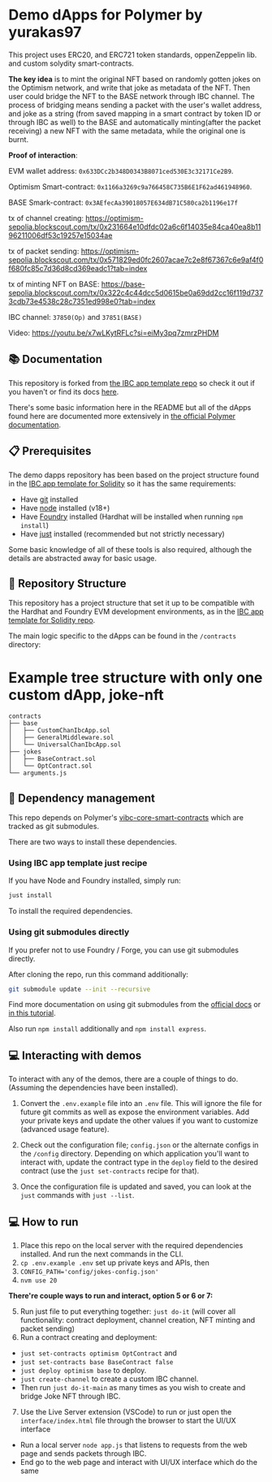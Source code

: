 # Demo dApps for Polymer by yurakas97

This project uses ERC20, and ERC721 token standards, oppenZeppelin lib. and custom solydity smart-contracts.

**The key idea** is to mint the original NFT based on randomly gotten jokes on the Optimism network, and write that joke as metadata of the NFT. Then user could bridge the NFT to the BASE network through IBC channel. The process of bridging means sending a packet with the user's wallet address, and joke as a string (from saved mapping in a smart contract by token ID or through IBC as well) to the BASE and automatically minting(after the packet receiving) a new NFT with the same metadata, while the original one is burnt.


**Proof of interaction**:

EVM wallet address: ```0x633DCc2b348D0343B8071ced530E3c32171Ce2B9```. 

Optimism Smart-contract: ```0x1166a3269c9a766458C735B6E1F62ad461948960```.

BASE Smark-contract: ```0x3AEfecAa39018057E634dB71C580ca2b1196e17f```

tx of channel creating: https://optimism-sepolia.blockscout.com/tx/0x231664e10dfdc02a6c6f14035e84ca40ea8b1196211006df53c19257e15034ae

tx of packet sending: https://optimism-sepolia.blockscout.com/tx/0x571829ed0fc2607acae7c2e8f67367c6e9af4f0f680fc85c7d36d8cd369eadc1?tab=index

tx of minting NFT on BASE: https://base-sepolia.blockscout.com/tx/0x322c4c44dcc5d0615be0a69dd2cc16f119d7373cdb73e4538c28c7351ed998e0?tab=index

IBC channel: ```37850(Op)``` and ```37851(BASE)```

Video: https://youtu.be/x7wLKytRFLc?si=eiMy3pq7zmrzPHDM

## 📚 Documentation

This repository is forked from [the IBC app template repo](https://open-ibc/ibc-app-solidity-template) so check it out if you haven't or find its docs [here](ibc-app-template.md).

There's some basic information here in the README but all of the dApps found here are documented more extensively in [the official Polymer documentation](https://docs.polymerlabs.org/docs/quickstart/start).

## 📋 Prerequisites

The demo dapps repository has been based on the project structure found in the [IBC app template for Solidity](https://github.com/open-ibc/ibc-app-solidity-template) so it has the same requirements:

- Have [git](https://git-scm.com/downloads) installed
- Have [node](https://nodejs.org) installed (v18+)
- Have [Foundry](https://book.getfoundry.sh/getting-started/installation) installed (Hardhat will be installed when running `npm install`)
- Have [just](https://just.systems/man/en/chapter_1.html) installed (recommended but not strictly necessary)

Some basic knowledge of all of these tools is also required, although the details are abstracted away for basic usage.

## 🧱 Repository Structure

This repository has a project structure that set it up to be compatible with the Hardhat and Foundry EVM development environments, as in the [IBC app template for Solidity repo](https://github.com/open-ibc/ibc-app-solidity-template). 

The main logic specific to the dApps can be found in the `/contracts` directory:

# Example tree structure with only one custom dApp, joke-nft
```
contracts
├── base
│   ├── CustomChanIbcApp.sol
│   ├── GeneralMiddleware.sol
│   └── UniversalChanIbcApp.sol
├── jokes
│   ├── BaseContract.sol
│   └── OptContract.sol
└── arguments.js
``` 

## 🦮 Dependency management

This repo depends on Polymer's [vibc-core-smart-contracts](https://github.com/open-ibc/vibc-core-smart-contracts) which are tracked as git submodules. 

There are two ways to install these dependencies.

### Using IBC app template just recipe

If you have Node and Foundry installed, simply run:
```bash
just install
```

To install the required dependencies.

### Using git submodules directly

If you prefer not to use Foundry / Forge, you can use git submodules directly.

After cloning the repo, run this command additionally:
```bash
git submodule update --init --recursive
```

Find more documentation on using git submodules from the [official docs](https://git-scm.com/book/en/v2/Git-Tools-Submodules) or [in this tutorial](https://www.atlassian.com/git/tutorials/git-submodule).

Also run ```npm install``` additionally and ```npm install express```.

## 💻 Interacting with demos

To interact with any of the demos, there are a couple of things to do. (Assuming the dependencies have been installed).

1. Convert the `.env.example` file into an `.env` file. This will ignore the file for future git commits as well as expose the environment variables. Add your private keys and update the other values if you want to customize (advanced usage feature).

2. Check out the configuration file; `config.json` or the alternate configs in the `/config` directory. Depending on which application you'll want to interact with, update the contract type in the `deploy` field to the desired contract (use the `just set-contracts` recipe for that).

3. Once the configuration file is updated and saved, you can look at the `just` commands with `just --list`.

## 💻 How to run

1. Place this repo on the local server with the required dependencies installed. And run the next commands in the CLI.
2. ```cp .env.example .env``` set up private keys and APIs, then
3. ```CONFIG_PATH='config/jokes-config.json' ```  
4. ```nvm use 20```

**There're couple ways to run and interact, option 5 or 6 or 7:**

5. Run just file to put everything together: ```just do-it``` (will cover all functionality: contract deployment, channel creation, NFT minting and packet sending)
6. Run a contract creating and deployment:
- ```just set-contracts optimism OptContract``` and
- ```just set-contracts base BaseContract false```
- ```just deploy optimism base``` to deploy.
- ```just create-channel``` to create a custom IBC channel.
- Then run ```just do-it-main``` as many times as you wish to create and bridge Joke NFT through IBC.
7. Use the Live Server extension (VSCode) to run or just open the ```interface/index.html``` file through the browser to start the UI/UX interface
- Run a local server ```node app.js``` that listens to requests from the web page and sends packets through IBC.
- End go to the web page and interact with UI/UX interface which do the same

